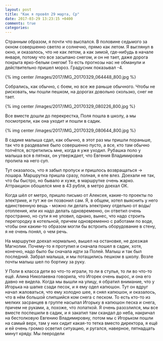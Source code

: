 ```yaml
---
layout: post
title: "Как я провёл 29 марта, Ср"
date: 2017-03-29 13:23:15 +0400
comments: true
categories: 
---
```

Странным образом, я почти что выспался. В половине седьмого за окном совершенно светло и солнечно, прямо как летом. Я выглянул в окно, и оказалось, что не как летом, а как зимой, где-нибудь в начале января, потому что все засыпано снегом, и он не тает, даже дорога покрыта ярко-белым снегом! То есть прогнозы нас не обманули и действительно пришел мороз. Градусник показывал -4.

{% img center /images/2017/IMG_20170329_064448_800.jpg %}

Собрались, как обычно, с боем, но все же раньше обычного. Чтобы не рисковать, мы пошли пешком, на дорогах довольно скользко, снег не тает.

{% img center /images/2017/IMG_20170329_080226_800.jpg %}

Все вместе дошли до перекрестка, Поля пошла в школу, а мы посмотрели, как она уходит и пошли в садик.

{% img center /images/2017/IMG_20170329_080644_800.jpg %}
 
В садике малыша сдал, как обычно, в этот раз мы пришли пораньше, так что в раздевалке было совершенно пусто, а все, кто там обычно толчётся, встретились мне, когда я уже уходил. Рубашка поло у малыша вся в пятнах, он утверждает, что Евгения Владимировна пролила на него суп.

Тут оказалось, что я забыл пропуск и пришлось возвращаться -> лошара. Маршрутка пришла сразу, полная, я еле влез. Доехали не так, что бы быстро, но бывало и хуже, в маршрутке очень жарко. Аттракцион обошелся мне в 43 рубля, в метро доехал ОК.

Когда шёл от метро, пришло письмо от Алексея, какие-то проекты по электрике, и тут же он позвонил сам. Я, в общем, хотел выяснить у него единственную вещь - можно ли делать электрику отдельно от воды/отопления, или их надо делать одновременно, он ответил очень пространно, но сути я не уловил, однако, вынес, что надо строить перегородку в котельной, причем одновременно с работами по воде, чтобы они каким-то образом могли бы встроить оборудование в стену, я не очень понял, о чем речь.

На маршрутке доехал нормально, вышел на остановке, не доезжая Магнолии. Почему-то я протупил и сначала пошел в садик, хотя, конечно, надо было бы сначала идти за Полей. Малыш и так был последний. Забрал малыша, и мы потащились пешком в школу. Возле почты малыш шел по бортику за руку. 

У Поли в класса дети во что-то играли, то ли в стулья, то ли во что-то ещё. Алина Николаевна говорила, что Игорек очень вырос, и она его давно не видела. Когда мы вышли на улицу, я обратил внимание, что у Игорька на шапке сзади песок, и я ему одел капюшон. Тут он вдруг начал жаловаться, что ему холодно шее, я снял капюшон, и оказалось, что в нём большой слипшийся ком снега с песком. То есть кто-то из мелких засранцев в группе насыпал Игорьку в капюшон песка и снега, причем не руками, а, похоже, что лопаткой. Я очень разозлился, мы все вместе поспешили в садик, и я закатил там скандал до неба, накричал на бестолковую Евгению Владимировну, потом мы с Игорьком пошли на самый верх, там у них сидит какая-то тетка вместо директора, я ещё и ей очень громко осветил ситуацию, и ругался, наверное, пятнадцать минут кряду. Мы пееродели 